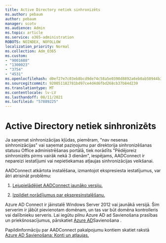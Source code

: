 ```yaml
---
title: Active Directory netiek sinhronizēts
ms.author: pebaum
author: pebaum
manager: scotv
ms.audience: Admin
ms.topic: article
ms.service: o365-administration
ROBOTS: NOINDEX, NOFOLLOW
localization_priority: Normal
ms.collection: Adm_O365
ms.custom:
- "9001688"
- "1300023"
- "3754"
- "4531"
ms.openlocfilehash: d0ef27e7c03eb8bcd9de74c58a5e0398d8892a6eb0ab50944b3c2201247fa0b8
ms.sourcegitcommit: 920051182781bd97ce4d4d6fbd268cb37b84d239
ms.translationtype: MT
ms.contentlocale: lv-LV
ms.lasthandoff: 08/11/2021
ms.locfileid: "57889225"
---
```

# <a name="active-directory-not-syncing"></a>Active Directory netiek sinhronizēts

Ja saņemat sinhronizācijas kļūdas, piemēram, "nav nesenas sinhronizācijas" vai saņemat paziņojumu par direktorija sinhronizēšanas statusu Office administrēšanas portālā, tiek norādīts "Pēdējoreiz sinhronizēts pirms vairāk nekā 3 dienām", iespējams, AADConnect ir nepareizi iestatījumi vai nepietiekamas atļaujas sinhronizācijas veikšanai.  

AADConnect atkārtota instalēšana, izmantojot ekspresiesta iestatījumus, var ātri atrisināt problēmu:

1. [Lejupielādējiet AADConnect jaunāko versiju.](https://go.microsoft.com/fwlink/?LinkId=615771)

2. [Izpildiet norādījumus par ekspresinstalēšanu.](https://docs.microsoft.com/azure/active-directory/hybrid/how-to-connect-install-express)

Azure AD Connect ir jāinstalē Windows Server 2012 vai jaunākā versijā. Šim serverim ir jābūt pievienotam domēnam, un tas var būt domēna kontrolleris vai dalībnieku serveris. Lai iegūtu pilnu Azure AD ad Savienošana prasības un priekšnosacījumus, pārskatiet [Azure AD](https://docs.microsoft.com/azure/active-directory/hybrid/how-to-connect-install-prerequisites)Savienošana .

Papildinformāciju par AADConnect pakalpojumu kontiem skatiet rakstā [Azure AD Savienošana: Konti un atļaujas.](https://docs.microsoft.com/azure/active-directory/hybrid/reference-connect-accounts-permissions)
